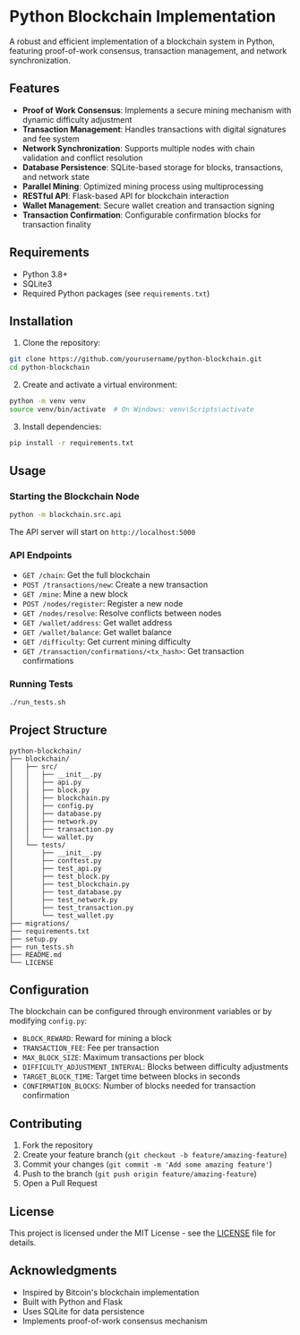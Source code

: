 # Python Blockchain Implementation

A robust and efficient implementation of a blockchain system in Python, featuring proof-of-work consensus, transaction management, and network synchronization.

## Features

- **Proof of Work Consensus**: Implements a secure mining mechanism with dynamic difficulty adjustment
- **Transaction Management**: Handles transactions with digital signatures and fee system
- **Network Synchronization**: Supports multiple nodes with chain validation and conflict resolution
- **Database Persistence**: SQLite-based storage for blocks, transactions, and network state
- **Parallel Mining**: Optimized mining process using multiprocessing
- **RESTful API**: Flask-based API for blockchain interaction
- **Wallet Management**: Secure wallet creation and transaction signing
- **Transaction Confirmation**: Configurable confirmation blocks for transaction finality

## Requirements

- Python 3.8+
- SQLite3
- Required Python packages (see `requirements.txt`)

## Installation

1. Clone the repository:
```bash
git clone https://github.com/yourusername/python-blockchain.git
cd python-blockchain
```

2. Create and activate a virtual environment:
```bash
python -m venv venv
source venv/bin/activate  # On Windows: venv\Scripts\activate
```

3. Install dependencies:
```bash
pip install -r requirements.txt
```

## Usage

### Starting the Blockchain Node

```bash
python -m blockchain.src.api
```

The API server will start on `http://localhost:5000`

### API Endpoints

- `GET /chain`: Get the full blockchain
- `POST /transactions/new`: Create a new transaction
- `GET /mine`: Mine a new block
- `POST /nodes/register`: Register a new node
- `GET /nodes/resolve`: Resolve conflicts between nodes
- `GET /wallet/address`: Get wallet address
- `GET /wallet/balance`: Get wallet balance
- `GET /difficulty`: Get current mining difficulty
- `GET /transaction/confirmations/<tx_hash>`: Get transaction confirmations

### Running Tests

```bash
./run_tests.sh
```

## Project Structure

```
python-blockchain/
├── blockchain/
│   ├── src/
│   │   ├── __init__.py
│   │   ├── api.py
│   │   ├── block.py
│   │   ├── blockchain.py
│   │   ├── config.py
│   │   ├── database.py
│   │   ├── network.py
│   │   ├── transaction.py
│   │   └── wallet.py
│   └── tests/
│       ├── __init__.py
│       ├── conftest.py
│       ├── test_api.py
│       ├── test_block.py
│       ├── test_blockchain.py
│       ├── test_database.py
│       ├── test_network.py
│       ├── test_transaction.py
│       └── test_wallet.py
├── migrations/
├── requirements.txt
├── setup.py
├── run_tests.sh
├── README.md
└── LICENSE
```

## Configuration

The blockchain can be configured through environment variables or by modifying `config.py`:

- `BLOCK_REWARD`: Reward for mining a block
- `TRANSACTION_FEE`: Fee per transaction
- `MAX_BLOCK_SIZE`: Maximum transactions per block
- `DIFFICULTY_ADJUSTMENT_INTERVAL`: Blocks between difficulty adjustments
- `TARGET_BLOCK_TIME`: Target time between blocks in seconds
- `CONFIRMATION_BLOCKS`: Number of blocks needed for transaction confirmation

## Contributing

1. Fork the repository
2. Create your feature branch (`git checkout -b feature/amazing-feature`)
3. Commit your changes (`git commit -m 'Add some amazing feature'`)
4. Push to the branch (`git push origin feature/amazing-feature`)
5. Open a Pull Request

## License

This project is licensed under the MIT License - see the [LICENSE](LICENSE) file for details.

## Acknowledgments

- Inspired by Bitcoin's blockchain implementation
- Built with Python and Flask
- Uses SQLite for data persistence
- Implements proof-of-work consensus mechanism 